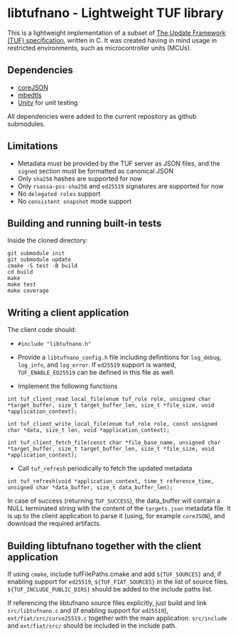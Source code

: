 libtufnano - Lightweight TUF library
====================================

This is a lightweight implementation of a subset of 
[The Update Framework (TUF) specification](https://theupdateframework.github.io/specification/latest/),
written in C. 
It was created having in mind usage in restricted environments, such as 
microcontroller units (MCUs).


Dependencies
------------
- [coreJSON](https://github.com/FreeRTOS/coreJSON)
- [mbedtls](https://github.com/Mbed-TLS/mbedtls)
- [Unity](https://github.com/ThrowTheSwitch/Unity.git) for unit testing

All dependencies were added to the current repository as github submodules.


Limitations
-----------
- Metadata must be provided by the TUF server as JSON files, and the `signed`
section must be formatted as canonical JSON
- Only `sha256` hashes are supported for now
- Only `rsassa-pss-sha256` and `ed25519` signatures are supported for now
- No `delegated roles` support
- No `consistent snapshot` mode support


Building and running built-in tests
-----------------------------------
Inside the cloned directory:
```
git submodule init
git submodule update
cmake -S test -B build
cd build
make
make test
make coverage
```

Writing a client application
----------------------------
The client code should:
- `#include "libtufnano.h"`
- Provide a `libtufnano_config.h` file including definitions for `log_debug`, 
`log_info`, and `log_error`. If `ed25519` support is wanted, `TUF_ENABLE_ED25519`
can be defined in this file as well.

- Implement the following functions
```
int tuf_client_read_local_file(enum tuf_role role, unsigned char *target_buffer, size_t target_buffer_len, size_t *file_size, void *application_context);

int tuf_client_write_local_file(enum tuf_role role, const unsigned char *data, size_t len, void *application_context);

int tuf_client_fetch_file(const char *file_base_name, unsigned char *target_buffer, size_t target_buffer_len, size_t *file_size, void *application_context);
```
- Call `tuf_refresh` periodically to fetch the updated metadata
```
int tuf_refresh(void *application_context, time_t reference_time, unsigned char *data_buffer, size_t data_buffer_len);
```
In case of success (returning `TUF_SUCCESS`), the data_buffer will contain a NULL 
terminated string with the content of the `targets.json` metadata file. It is up
to the client application to parse it (using, for example `coreJSON`), and download 
the required artifacts.


Building libtufnano together with the client application
--------------------------------------------------------
If using `cmake`, include tufFilePaths.cmake and add `${TUF_SOURCES}` and, if 
enabling support for `ed25519`, `${TUF_FIAT_SOURCES}` in the list of source files.
`${TUF_INCLUDE_PUBLIC_DIRS}` should be added to the include paths list.

If referencing the libtufnano source files explicitly, just build and link `src/libtufnano.c` 
and (if enabling support for `ed25519`), `ext/fiat/src/curve25519.c` together with 
the main application. `src/include` and `ext/fiat/src/` should be included in the
include path.
